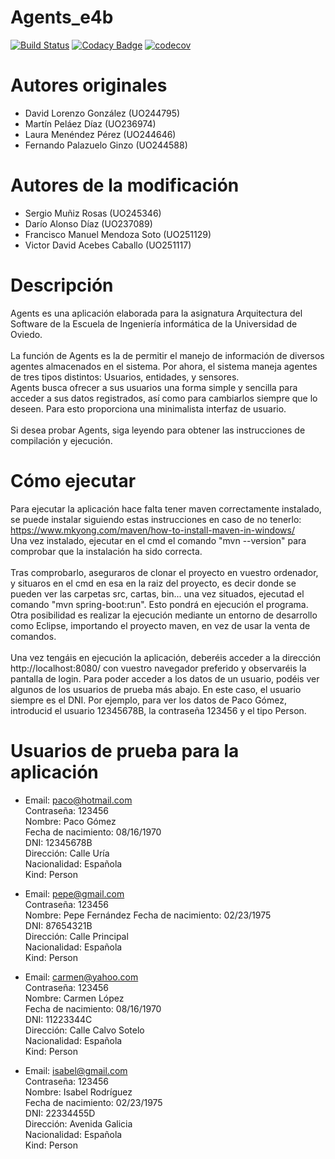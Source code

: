 

# Agents_e4b

[![Build Status](https://travis-ci.org/Arquisoft/Agents_e4b.svg?branch=master)](https://travis-ci.org/Arquisoft/Agents_e4b)
[![Codacy Badge](https://api.codacy.com/project/badge/Grade/e680327c40a44a6b8378a8171066e341)](https://www.codacy.com/app/jelabra/Agents_e4b?utm_source=github.com&utm_medium=referral&utm_content=Arquisoft/Agents_e4b&utm_campaign=badger)
[![codecov](https://codecov.io/gh/Arquisoft/Agents_e4b/branch/master/graph/badge.svg)](https://codecov.io/gh/Arquisoft/Agents_e4b)

# Autores originales

- David Lorenzo González (UO244795)
- Martín Peláez Díaz (UO236974)
- Laura Menéndez Pérez (UO244646)
- Fernando Palazuelo Ginzo (UO244588)

# Autores de la modificación
- Sergio Muñiz Rosas (UO245346)
- Darío Alonso Díaz (UO237089)
- Francisco Manuel Mendoza Soto (UO251129)
- Victor David Acebes Caballo (UO251117)

# Descripción

Agents es una aplicación elaborada para la asignatura Arquitectura del Software de la Escuela de Ingeniería informática de la Universidad de Oviedo.
<br><br>
La función de Agents es la de permitir el manejo de información de diversos agentes almacenados en el sistema. Por ahora, el sistema maneja agentes de tres tipos distintos: Usuarios, entidades, y sensores.<br>
Agents busca ofrecer a sus usuarios una forma simple y sencilla para acceder a sus datos registrados, así como para cambiarlos siempre que lo deseen. Para esto proporciona una minimalista interfaz de usuario.
<br><br>
Si desea probar Agents, siga leyendo para obtener las instrucciones de compilación y ejecución.

# Cómo ejecutar
Para ejecutar la aplicación hace falta tener maven correctamente instalado, se puede instalar siguiendo estas instrucciones en caso de no tenerlo: https://www.mkyong.com/maven/how-to-install-maven-in-windows/ <br> 
Una vez instalado, ejecutar en el cmd el comando "mvn --version" para comprobar que la instalación ha sido correcta.
<br><br>
Tras comprobarlo, aseguraros de clonar el proyecto en vuestro ordenador, y situaros en el cmd en esa en la raiz del proyecto, es decir donde se pueden ver las carpetas src, cartas, bin... una vez situados, ejecutad el comando "mvn spring-boot:run". Esto pondrá en ejecución el programa.<br>
Otra posibilidad es realizar la ejecución mediante un entorno de desarrollo como Eclipse, importando el proyecto maven, en vez de usar la venta de comandos.
<br><br>
Una vez tengáis en ejecución la aplicación, deberéis acceder a la dirección http://localhost:8080/ con vuestro navegador preferido y observaréis la pantalla de login. Para poder acceder a los datos de un usuario, podéis ver algunos de los usuarios de prueba más abajo. En este caso, el usuario siempre es el DNI. Por ejemplo, para ver los datos de Paco Gómez, introducid el usuario 12345678B, la contraseña 123456 y el tipo Person.

# Usuarios de prueba para la aplicación

- Email: paco@hotmail.com <br>
  Contraseña: 123456 <br>
  Nombre: Paco Gómez <br>
  Fecha de nacimiento: 08/16/1970 <br>
  DNI: 12345678B <br>
  Dirección: Calle Uría <br>
  Nacionalidad: Española <br>
  Kind: Person  <br>

- Email: pepe@gmail.com <br>
 Contraseña: 123456 <br>
 Nombre: Pepe Fernández
 Fecha de nacimiento: 02/23/1975 <br>
 DNI: 87654321B <br>
 Dirección: Calle Principal <br>
 Nacionalidad: Española <br>
 Kind: Person  <br>

- Email: carmen@yahoo.com <br>
 Contraseña: 123456 <br>
 Nombre: Carmen López <br>
 Fecha de nacimiento: 08/16/1970 <br>
 DNI: 11223344C <br>
 Dirección: Calle Calvo Sotelo <br>
 Nacionalidad: Española <br>
 Kind: Person  <br>

- Email: isabel@gmail.com <br>
 Contraseña: 123456 <br>
 Nombre: Isabel Rodríguez <br>
 Fecha de nacimiento: 02/23/1975 <br>
 DNI: 22334455D <br>
 Dirección: Avenida Galicia <br>
 Nacionalidad: Española <br>
 Kind: Person  <br>


